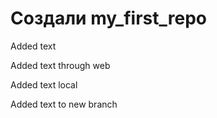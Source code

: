 ﻿# Создали  my_first_repo

Added text

Added text through web

Added text local

Added text to new branch 